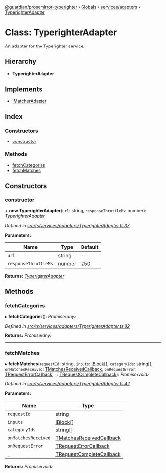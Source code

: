 [@guardian/prosemirror-typerighter](../README.md) › [Globals](../globals.md) › [services/adapters](../modules/services_adapters.md) › [TyperighterAdapter](services_adapters.typerighteradapter.md)

# Class: TyperighterAdapter

An adapter for the Typerighter service.

## Hierarchy

* **TyperighterAdapter**

## Implements

* [IMatcherAdapter](interfaces.imatcheradapter.md)

## Index

### Constructors

* [constructor](services_adapters.typerighteradapter.md#constructor)

### Methods

* [fetchCategories](services_adapters.typerighteradapter.md#fetchcategories)
* [fetchMatches](services_adapters.typerighteradapter.md#fetchmatches)

## Constructors

###  constructor

\+ **new TyperighterAdapter**(`url`: string, `responseThrottleMs`: number): *[TyperighterAdapter](services_adapters.typerighteradapter.md)*

*Defined in [src/ts/services/adapters/TyperighterAdapter.ts:37](https://github.com/guardian/prosemirror-typerighter/blob/530a4bd/src/ts/services/adapters/TyperighterAdapter.ts#L37)*

**Parameters:**

Name | Type | Default |
------ | ------ | ------ |
`url` | string | - |
`responseThrottleMs` | number | 250 |

**Returns:** *[TyperighterAdapter](services_adapters.typerighteradapter.md)*

## Methods

###  fetchCategories

▸ **fetchCategories**(): *Promise‹any›*

*Defined in [src/ts/services/adapters/TyperighterAdapter.ts:82](https://github.com/guardian/prosemirror-typerighter/blob/530a4bd/src/ts/services/adapters/TyperighterAdapter.ts#L82)*

**Returns:** *Promise‹any›*

___

###  fetchMatches

▸ **fetchMatches**(`requestId`: string, `inputs`: [IBlock](../interfaces/interfaces.iblock.md)[], `categoryIds`: string[], `onMatchesReceived`: [TMatchesReceivedCallback](../modules/interfaces.md#tmatchesreceivedcallback), `onRequestError`: [TRequestErrorCallback](../modules/interfaces.md#trequesterrorcallback), `_`: [TRequestCompleteCallback](../modules/interfaces.md#trequestcompletecallback)): *Promise‹void›*

*Defined in [src/ts/services/adapters/TyperighterAdapter.ts:42](https://github.com/guardian/prosemirror-typerighter/blob/530a4bd/src/ts/services/adapters/TyperighterAdapter.ts#L42)*

**Parameters:**

Name | Type |
------ | ------ |
`requestId` | string |
`inputs` | [IBlock](../interfaces/interfaces.iblock.md)[] |
`categoryIds` | string[] |
`onMatchesReceived` | [TMatchesReceivedCallback](../modules/interfaces.md#tmatchesreceivedcallback) |
`onRequestError` | [TRequestErrorCallback](../modules/interfaces.md#trequesterrorcallback) |
`_` | [TRequestCompleteCallback](../modules/interfaces.md#trequestcompletecallback) |

**Returns:** *Promise‹void›*
